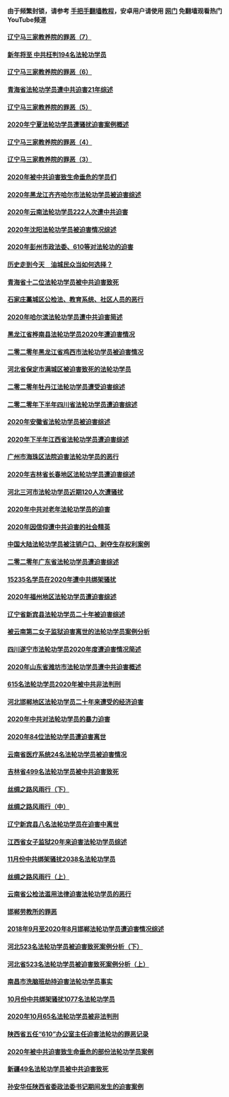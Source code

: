 #### 由于频繁封锁，请参考 [手把手翻墙教程](https://github.com/gfw-breaker/guides/wiki/)，安卓用户请使用 [网门](https://github.com/gfw-breaker/nogfw/blob/master/dl.md?t=02051400) 免翻墙观看热门YouTube频道 

#### [辽宁马三家教养院的罪恶（7）](../pages/328/419144.md?t=02051400) 

#### [新年将至 中共枉判194名法轮功学员](../pages/328/419464.md?t=02051400) 

#### [辽宁马三家教养院的罪恶（6）](../pages/328/419143.md?t=02051400) 

#### [青海省法轮功学员遭中共迫害21年综述](../pages/328/419410.md?t=02051400) 

#### [辽宁马三家教养院的罪恶（5）](../pages/328/419142.md?t=02051400) 

#### [2020年宁夏法轮功学员遭骚扰迫害案例概述](../pages/328/419333.md?t=02051400) 

#### [辽宁马三家教养院的罪恶（4）](../pages/328/419141.md?t=02051400) 

#### [辽宁马三家教养院的罪恶（3）](../pages/328/419140.md?t=02051400) 

#### [2020年被中共迫害致生命垂危的学员们](../pages/328/419132.md?t=02051400) 

#### [2020年黑龙江齐齐哈尔市法轮功学员被迫害综述](../pages/328/419175.md?t=02051400) 

#### [2020年云南法轮功学员222人次遭中共迫害](../pages/328/419130.md?t=02051400) 

#### [2020年沈阳法轮功学员被迫害情况综述](../pages/328/419088.md?t=02051400) 

#### [2020年彭州市政法委、610等对法轮功的迫害](../pages/328/419092.md?t=02051400) 

#### [历史走到今天　油城民众当如何选择？](../pages/328/419084.md?t=02051400) 

#### [青海省十二位法轮功学员被中共迫害致死](../pages/328/419002.md?t=02051400) 

#### [石家庄藁城区公检法、教育系统、社区人员的恶行](../pages/328/419000.md?t=02051400) 

#### [2020年哈尔滨法轮功学员遭中共迫害简述](../pages/328/418966.md?t=02051400) 

#### [黑龙江省桦南县法轮功学员2020年遭迫害情况](../pages/328/418993.md?t=02051400) 

#### [二零二零年黑龙江省鸡西市法轮功学员被迫害情况](../pages/328/418957.md?t=02051400) 

#### [河北省保定市满城区被迫害致死的法轮功学员](../pages/328/418806.md?t=02051400) 

#### [二零二零年牡丹江法轮功学员遭受迫害综述](../pages/328/418822.md?t=02051400) 

#### [二零二零年下半年四川省法轮功学员遭迫害综述](../pages/328/418762.md?t=02051400) 

#### [2020年安徽省法轮功学员被迫害综述](../pages/328/418751.md?t=02051400) 

#### [2020年下半年江西省法轮功学员遭迫害综述](../pages/328/418732.md?t=02051400) 

#### [广州市海珠区法院迫害法轮功学员的恶行](../pages/328/418722.md?t=02051400) 

#### [2020年吉林省长春地区法轮功学员遭迫害综述](../pages/328/418422.md?t=02051400) 

#### [河北三河市法轮功学员近期120人次遭骚扰](../pages/328/418620.md?t=02051400) 

#### [2020年中共对老年法轮功学员的迫害](../pages/328/418627.md?t=02051400) 

#### [2020年因信仰遭中共迫害的社会精英](../pages/328/418601.md?t=02051400) 

#### [中国大陆法轮功学员被注销户口、剥夺生存权利案例](../pages/328/418575.md?t=02051400) 

#### [二零二零年广东省法轮功学员遭迫害综述](../pages/328/418452.md?t=02051400) 

#### [15235名学员在2020年遭中共绑架骚扰](../pages/328/418447.md?t=02051400) 

#### [2020年福州地区法轮功学员遭迫害综述](../pages/328/418352.md?t=02051400) 

#### [辽宁省新宾县法轮功学员二十年被迫害综述](../pages/328/418318.md?t=02051400) 

#### [被云南第二女子监狱迫害离世的法轮功学员案例分析](../pages/328/417986.md?t=02051400) 

#### [四川遂宁市法轮功学员2020年度遭迫害情况简述](../pages/328/418083.md?t=02051400) 

#### [2020年山东省潍坊市法轮功学员遭中共迫害概述](../pages/328/418128.md?t=02051400) 

#### [615名法轮功学员2020年被中共非法判刑](../pages/328/418123.md?t=02051400) 

#### [河北邯郸地区法轮功学员二十年来遭受的经济迫害](../pages/328/417554.md?t=02051400) 

#### [2020年中共对法轮功学员的暴力迫害](../pages/328/416854.md?t=02051400) 

#### [2020年84位法轮功学员遭迫害离世](../pages/328/416947.md?t=02051400) 

#### [云南省医疗系统24名法轮功学员被迫害情况](../pages/328/416978.md?t=02051400) 

#### [吉林省499名法轮功学员被中共迫害致死](../pages/328/416519.md?t=02051400) 

#### [丝绸之路风雨行（下）](../pages/328/416166.md?t=02051400) 

#### [丝绸之路风雨行（中）](../pages/328/416165.md?t=02051400) 

#### [辽宁新宾县八名法轮功学员在迫害中离世](../pages/328/416383.md?t=02051400) 

#### [江西省女子监狱20年来迫害法轮功学员综述](../pages/328/416327.md?t=02051400) 

#### [11月份中共绑架骚扰2038名法轮功学员](../pages/328/416210.md?t=02051400) 

#### [丝绸之路风雨行（上）](../pages/328/416167.md?t=02051400) 

#### [云南省公检法滥用法律迫害法轮功学员的恶行](../pages/328/416012.md?t=02051400) 

#### [邯郸劳教所的罪恶](../pages/328/415894.md?t=02051400) 

#### [2018年9月至2020年8月邯郸法轮功学员遭迫害情况综述](../pages/328/415563.md?t=02051400) 

#### [河北523名法轮功学员被迫害致死案例分析（下）](../pages/328/414942.md?t=02051400) 

#### [河北省523名法轮功学员被迫害致死案例分析（上）](../pages/328/414941.md?t=02051400) 

#### [南昌市洗脑班劫持迫害法轮功学员事实](../pages/328/415048.md?t=02051400) 

#### [10月份中共绑架骚扰1077名法轮功学员](../pages/328/414995.md?t=02051400) 

#### [2020年10月65名法轮功学员被非法判刑](../pages/328/414617.md?t=02051400) 

#### [陕西省五任“610”办公室主任迫害法轮功的罪恶记录](../pages/328/414486.md?t=02051400) 

#### [2020年被中共迫害致生命垂危的部份法轮功学员案例](../pages/328/414427.md?t=02051400) 

#### [新疆49名法轮功学员被中共迫害致死](../pages/328/414290.md?t=02051400) 

#### [孙安华任陕西省委政法委书记期间发生的迫害案例](../pages/328/414015.md?t=02051400) 

